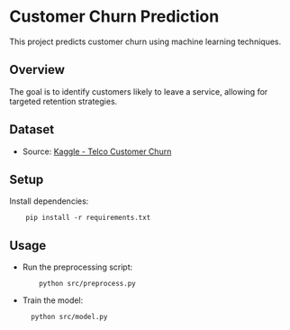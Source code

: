 # Customer Churn Prediction
This project predicts customer churn using machine learning techniques.

## Overview
The goal is to identify customers likely to leave a service, allowing for targeted retention strategies.

## Dataset
- Source: [Kaggle - Telco Customer Churn](https://www.kaggle.com/datasets/blastchar/telco-customer-churn)

## Setup
Install dependencies:



        pip install -r requirements.txt



## Usage
- Run the preprocessing script:




          python src/preprocess.py

      
- Train the model:




        python src/model.py        
